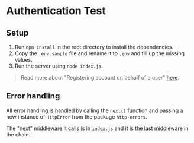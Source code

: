 # Authentication Test

## Setup

1.  Run `npm install` in the root directory to install the dependencies.
2.  Copy the `.env.sample` file and rename it to `.env` and fill up the missing values.
3.  Run the server using `node index.js`.

> Read more about "Registering account on behalf of a user" [here](./docs/RegisterAccount).

## Error handling

All error handling is handled by calling the `next()` function and passing a new instance of `HttpError` from the package `http-errors`.

The "next" middleware it calls is in `index.js` and it is the last middleware in the chain.

